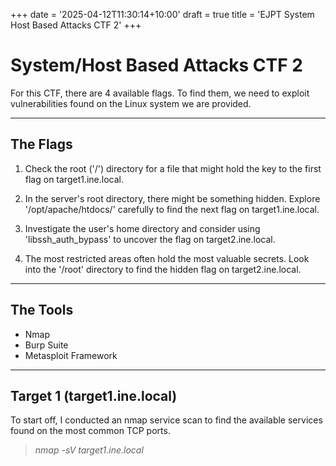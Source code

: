 +++
date = '2025-04-12T11:30:14+10:00'
draft = true
title = 'EJPT System Host Based Attacks CTF 2'
+++
# System/Host Based Attacks CTF 2

For this CTF, there are 4 available flags.
To find them, we need to exploit vulnerabilities found on the Linux system we are provided.

---
## The Flags
1. Check the root ('/') directory for a file that might hold the key to the first flag on target1.ine.local.
 
2. In the server's root directory, there might be something hidden. Explore '/opt/apache/htdocs/' carefully to find the next flag on target1.ine.local.
 
3. Investigate the user's home directory and consider using 'libssh_auth_bypass' to uncover the flag on target2.ine.local.
 
4. The most restricted areas often hold the most valuable secrets. Look into the '/root' directory to find the hidden flag on target2.ine.local.

---
## The Tools
- Nmap
- Burp Suite
- Metasploit Framework

---
## Target 1 (target1.ine.local)
To start off, I conducted an nmap service scan to find the available services found on the most common TCP ports.

> *nmap -sV target1.ine.local*



